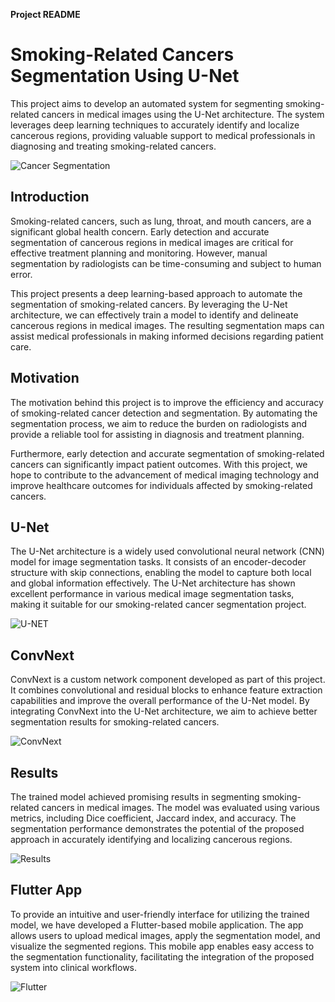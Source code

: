 **Project README**

# Smoking-Related Cancers Segmentation Using U-Net

This project aims to develop an automated system for segmenting smoking-related cancers in medical images using the U-Net architecture. The system leverages deep learning techniques to accurately identify and localize cancerous regions, providing valuable support to medical professionals in diagnosing and treating smoking-related cancers.

![Cancer Segmentation](https://github.com/Abdokarawia/Smoking-Related-Cancers-Segmentation-Using-Unet/blob/main/images/cancer_segmentation.jpg)

## Introduction

Smoking-related cancers, such as lung, throat, and mouth cancers, are a significant global health concern. Early detection and accurate segmentation of cancerous regions in medical images are critical for effective treatment planning and monitoring. However, manual segmentation by radiologists can be time-consuming and subject to human error.

This project presents a deep learning-based approach to automate the segmentation of smoking-related cancers. By leveraging the U-Net architecture, we can effectively train a model to identify and delineate cancerous regions in medical images. The resulting segmentation maps can assist medical professionals in making informed decisions regarding patient care.

## Motivation

The motivation behind this project is to improve the efficiency and accuracy of smoking-related cancer detection and segmentation. By automating the segmentation process, we aim to reduce the burden on radiologists and provide a reliable tool for assisting in diagnosis and treatment planning.

Furthermore, early detection and accurate segmentation of smoking-related cancers can significantly impact patient outcomes. With this project, we hope to contribute to the advancement of medical imaging technology and improve healthcare outcomes for individuals affected by smoking-related cancers.

## U-Net

The U-Net architecture is a widely used convolutional neural network (CNN) model for image segmentation tasks. It consists of an encoder-decoder structure with skip connections, enabling the model to capture both local and global information effectively. The U-Net architecture has shown excellent performance in various medical image segmentation tasks, making it suitable for our smoking-related cancer segmentation project.

![U-NET](https://github.com/Abdokarawia/Smoking-Related-Cancers-Segmentation-Using-Unet/blob/main/images/cancer_segmentation.jpg)


## ConvNext

ConvNext is a custom network component developed as part of this project. It combines convolutional and residual blocks to enhance feature extraction capabilities and improve the overall performance of the U-Net model. By integrating ConvNext into the U-Net architecture, we aim to achieve better segmentation results for smoking-related cancers.

![ConvNext](https://github.com/Abdokarawia/Smoking-Related-Cancers-Segmentation-Using-Unet/blob/main/images/cancer_segmentation.jpg)


## Results

The trained model achieved promising results in segmenting smoking-related cancers in medical images. The model was evaluated using various metrics, including Dice coefficient, Jaccard index, and accuracy. The segmentation performance demonstrates the potential of the proposed approach in accurately identifying and localizing cancerous regions.

![Results](https://github.com/Abdokarawia/Smoking-Related-Cancers-Segmentation-Using-Unet/blob/main/images/segmentation_results.jpg)

## Flutter App

To provide an intuitive and user-friendly interface for utilizing the trained model, we have developed a Flutter-based mobile application. The app allows users to upload medical images, apply the segmentation model, and visualize the segmented regions. This mobile app enables easy access to the segmentation functionality, facilitating the integration of the proposed system into clinical workflows.

![Flutter](https://github.com/Abdokarawia/Smoking-Related-Cancers-Segmentation-Using-Unet/blob/main/images/flutter.jpg)




